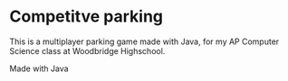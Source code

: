 # Competitve parking

This is a multiplayer parking game made with Java, for my AP Computer Science class at Woodbridge Highschool.

Made with Java
